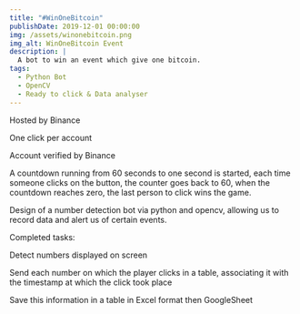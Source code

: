 ```yaml
---
title: "#WinOneBitcoin"
publishDate: 2019-12-01 00:00:00
img: /assets/winonebitcoin.png
img_alt: WinOneBitcoin Event
description: |
  A bot to win an event which give one bitcoin.
tags:
  - Python Bot
  - OpenCV
  - Ready to click & Data analyser
---
```


Hosted by Binance

One click per account

Account verified by Binance

A countdown running from 60 seconds to one second is started, each time someone clicks on the button, the counter goes back to 60, when the countdown reaches zero, the last person to click wins the game.



Design of a number detection bot via python and opencv, allowing us to record data and alert us of certain events.



Completed tasks:

Detect numbers displayed on screen

Send each number on which the player clicks in a table, associating it with the timestamp at which the click took place

Save this information in a table in Excel format then GoogleSheet